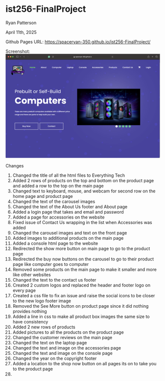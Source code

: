 # ist256-FinalProject

Ryan Patterson

April 11th, 2025

Github Pages URL: https://spaceryan-350.github.io/ist256-FinalProject/

Screenshot:
![plot](FinalProject.png)

Changes

1. Changed the title of all the html files to Everything Tech
2. Added 2 rows of products on the top and bottom on the product page and added a row to the top on the main page
3. Changed text to keyboard, mouse, and webcam for second row on the home page and product page
4. Changed the text of the carousel images
5. Changed the text of the About Us footer and About page
6. Added a login page that takes and email and password
7. Added a page for accessories on the website
8. Fixed issue of Contact Us wrapping in the list when Accessories was added
9. Changed the carousel images and text on the front page
10. Added images to additional products on the main page
11. Added a console html page to the website
12. Redirected the show more button on main page to go to the product page
13. Redirected the buy now buttons on the carousel to go to their product page like computer goes to computer
14. Removed some products on the main page to make it smaller and more like other websites
15. Changed the text to the contact us footer
16. Created 2 custom logos and replaced the header and footer logo on every page
17. Created a css file to fix an issue and raise the social icons to be closer to the new logo footer image
18. Removed the See More button on product page since it did nothing provides nothing
19. Added a line in css to make all product box images the same size to have consistency
20. Added 2 new rows of products
21. Added pictures to all the products on the product page
22. Changed the customer reviews on the main page
23. Changed the text on the laptop page
24. Changed the text and image on the accessories page
25. Changed the text and image on the console page
26. Changed the year on the copyright footer
27. Added a location to the shop now button on all pages its on to take you to the product page
28. 
